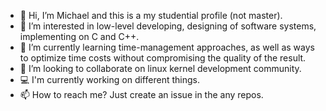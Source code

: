 - 👋 Hi, I’m Michael and this is a my studential profile (not master).
- 👀 I’m interested in low-level developing, designing of software systems, implementing on C and C++.
- 🌱 I’m currently learning time-management approaches, as well as ways to optimize time costs without compromising the quality of the result.
- 💞️ I’m looking to collaborate on linux kernel development community.
- 💻 I'm currently working on different things.
- 📫 How to reach me? Just create an issue in the any repos.
